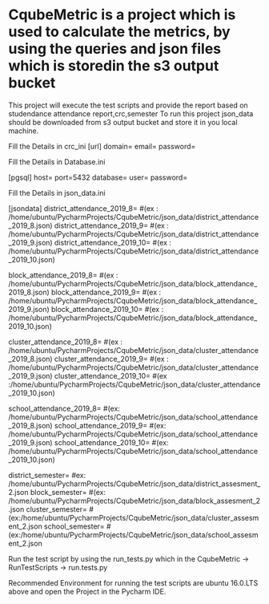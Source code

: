 # CqubeMetric is a project which is used to calculate the metrics, by using the queries and json files which is storedin the s3 output bucket
This project will execute the test scripts and provide the report based on studendance attendance report,crc,semester
To run this project json_data should be downloaded from s3 output bucket and store it in you local machine.

Fill the Details in crc_ini
[url]
domain=<hostname for connecting to the api>
email=<username for login to api>
password=<password for login to api>

Fill the Details in Database.ini

[pgsql]
host=<hostname for connecting to postgres>
port=5432
database=<db name>
user=<username for connecting to the db>
password=<password for connecting to the db>

Fill the Details in  json_data.ini

[jsondata]
district_attendance_2019_8=     #(ex : /home/ubuntu/PycharmProjects/CqubeMetric/json_data/district_attendance_2019_8.json)
district_attendance_2019_9=     #(ex : /home/ubuntu/PycharmProjects/CqubeMetric/json_data/district_attendance_2019_9.json)
district_attendance_2019_10=    #(ex : /home/ubuntu/PycharmProjects/CqubeMetric/json_data/district_attendance_2019_10.json)

block_attendance_2019_8=        #(ex : /home/ubuntu/PycharmProjects/CqubeMetric/json_data/block_attendance_2019_8.json)
block_attendance_2019_9=        #(ex : /home/ubuntu/PycharmProjects/CqubeMetric/json_data/block_attendance_2019_9.json)
block_attendance_2019_10=       #(ex : /home/ubuntu/PycharmProjects/CqubeMetric/json_data/block_attendance_2019_10.json)

cluster_attendance_2019_8=      #(ex : /home/ubuntu/PycharmProjects/CqubeMetric/json_data/cluster_attendance_2019_8.json)
cluster_attendance_2019_9=      #(ex : /home/ubuntu/PycharmProjects/CqubeMetric/json_data/cluster_attendance_2019_9.json)
cluster_attendance_2019_10=     #(ex :/home/ubuntu/PycharmProjects/CqubeMetric/json_data/cluster_attendance_2019_10.json)

school_attendance_2019_8=       #(ex: /home/ubuntu/PycharmProjects/CqubeMetric/json_data/school_attendance_2019_8.json)
school_attendance_2019_9=       #(ex: /home/ubuntu/PycharmProjects/CqubeMetric/json_data/school_attendance_2019_9.json)
school_attendance_2019_10=      #(ex: /home/ubuntu/PycharmProjects/CqubeMetric/json_data/school_attendance_2019_10.json)

district_semester=              #ex: /home/ubuntu/PycharmProjects/CqubeMetric/json_data/district_assesment_2.json
block_semester=                 #(ex: /home/ubuntu/PycharmProjects/CqubeMetric/json_data/block_assesment_2.json
cluster_semester=               #(ex:/home/ubuntu/PycharmProjects/CqubeMetric/json_data/cluster_assesment_2.json
school_semester=                #(ex:/home/ubuntu/PycharmProjects/CqubeMetric/json_data/school_assesment_2.json

Run the test script by using the run_tests.py which in the CqubeMetric -> RunTestScripts -> run.tests.py

Recommended Environment for running the test scripts are ubuntu 16.0.LTS above and open the Project in the Pycharm IDE.

